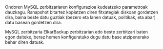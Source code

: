 Ondoren MySQL zerbitzariaren konfigurazioa kudeatzeko parametroak dauzkagu. Rsnapshot bitartez kopiatzen diren fitxategiak diskoan gordetzen dira, baina beste datu guztiak (bezero eta lanen datuak, politikak, eta abar) datu basean gordetzen dira.

MySQL zerbitzaria ElkarBackup zerbitzarian edo beste zerbitzari baten egon daiteke, beraz hemen konfiguratuko dugu datu base atzipenerako behar diren datuak.
